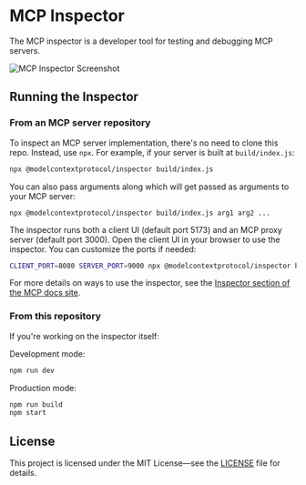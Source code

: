 # MCP Inspector

The MCP inspector is a developer tool for testing and debugging MCP servers.

![MCP Inspector Screenshot](mcp-inspector.png)

## Running the Inspector

### From an MCP server repository

To inspect an MCP server implementation, there's no need to clone this repo. Instead, use `npx`. For example, if your server is built at `build/index.js`:

```bash
npx @modelcontextprotocol/inspector build/index.js
```

You can also pass arguments along which will get passed as arguments to your MCP server:

```
npx @modelcontextprotocol/inspector build/index.js arg1 arg2 ...
```

The inspector runs both a client UI (default port 5173) and an MCP proxy server (default port 3000). Open the client UI in your browser to use the inspector. You can customize the ports if needed:

```bash
CLIENT_PORT=8080 SERVER_PORT=9000 npx @modelcontextprotocol/inspector build/index.js
```

For more details on ways to use the inspector, see the [Inspector section of the MCP docs site](https://modelcontextprotocol.io/docs/tools/inspector).

### From this repository

If you're working on the inspector itself:

Development mode:

```bash
npm run dev
```

Production mode:

```bash
npm run build
npm start
```

## License

This project is licensed under the MIT License—see the [LICENSE](LICENSE) file for details.
